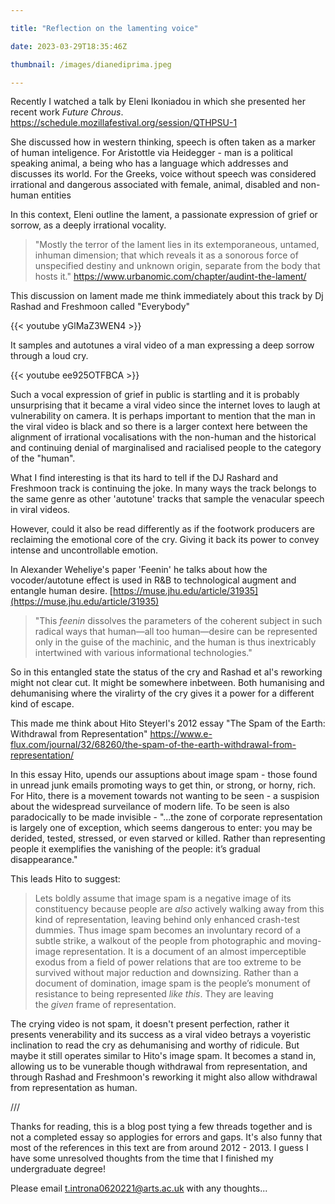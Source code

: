 ```yaml
---

title: "Reflection on the lamenting voice"

date: 2023-03-29T18:35:46Z

thumbnail: /images/dianediprima.jpeg

---
```


Recently I watched a talk by Eleni Ikoniadou in which she presented her recent work *Future Chrous*. https://schedule.mozillafestival.org/session/QTHPSU-1

She discussed how in western thinking, speech is often taken as a marker of human inteligence. For Aristottle via Heidegger - man is a political speaking animal, a being who has a language which addresses and discusses its world. For the Greeks, voice without speech was considered irrational and dangerous associated with female, animal, disabled and non-human entities 

In this context, Eleni outline the lament, a passionate expression of grief or sorrow, as a deeply irrational vocality. 

> "Mostly the terror of the lament lies in its extemporaneous, untamed, inhuman dimension; that which reveals it as a sonorous force of unspecified destiny and unknown origin, separate from the body that hosts it." https://www.urbanomic.com/chapter/audint-the-lament/

This discussion on lament made me think immediately about this track by Dj Rashad and Freshmoon called "Everybody" 

{{< youtube yGlMaZ3WEN4 >}}

It samples and autotunes a viral video of a man expressing a deep sorrow through a loud cry. 

{{< youtube ee925OTFBCA >}}

Such a vocal expression of grief in public is startling and it is probably unsurprising that it became a viral video since the internet loves to laugh at vulnerability on camera. It is perhaps important to mention that the man in the viral video is black and so there is a larger context here between the alignment of irrational vocalisations with the non-human and the historical and continuing denial of marginalised and racialised people to the category of the "human". 

What I find interesting is that its hard to tell if the DJ Rashard and Freshmoon track is continuing the joke. In many ways the track belongs to the same genre as other 'autotune' tracks that sample the venacular speech in viral videos.

However, could it also be read differently as if the footwork producers are reclaiming the emotional core of the cry. Giving it back its power to convey intense and uncontrollable emotion. 

In Alexander Weheliye's paper 'Feenin'  he talks about how the vocoder/autotune effect is used in R&B to technological augment and entangle human desire. [https://muse.jhu.edu/article/31935](https://muse.jhu.edu/article/31935)

> "This _feenin_ dissolves the parameters of the coherent subject in such radical ways that human—all too human—desire can be represented only in the guise of the machinic, and the human is thus inextricably intertwined with various informational technologies." 

So in this entangled state the status of the cry and Rashad et al's reworking might not clear cut. It might be somewhere inbetween. Both humanising and dehumanising where the viralirty of the cry gives it a power for a different kind of escape. 

This made me think about Hito Steyerl's 2012 essay "The Spam of the Earth: Withdrawal from Representation" https://www.e-flux.com/journal/32/68260/the-spam-of-the-earth-withdrawal-from-representation/

In this essay Hito, upends our assuptions about image spam - those found in unread junk emails promoting ways to get thin, or strong, or horny, rich. For Hito, there is a movement towards not wanting to be seen - a suspision about the widespread surveilance of modern life. To be seen is also paradocically to be made invisible - "...the zone of corporate representation is largely one of exception, which seems dangerous to enter: you may be derided, tested, stressed, or even starved or killed. Rather than representing people it exemplifies the vanishing of the people: it’s gradual disappearance."

This leads Hito to suggest:

> Lets boldly assume that image spam is a negative image of its constituency because people are _also_ actively walking away from this kind of representation, leaving behind only enhanced crash-test dummies. Thus image spam becomes an involuntary record of a subtle strike, a walkout of the people from photographic and moving-image representation. It is a document of an almost imperceptible exodus from a field of power relations that are too extreme to be survived without major reduction and downsizing. Rather than a document of domination, image spam is the people’s monument of resistance to being represented _like this_. They are leaving the _given_ frame of representation.

The crying video is not spam, it doesn't present perfection, rather it presents venerability and its success as a viral video betrays a voyeristic inclination to read the cry as dehumanising and worthy of ridicule. But maybe it still operates similar to Hito's image spam. It becomes a stand in, allowing us to be vunerable though withdrawal from representation, and through Rashad and Freshmoon's reworking it might also allow withdrawal from representation as human. 

/// 

Thanks for reading, this is a blog post tying a few threads together and is not a completed essay so applogies for errors and gaps. It's also funny that most of the references in this text are from around 2012 - 2013. I guess I have some unresolved thoughts from the time that I finished my undergraduate degree! 

Please email t.introna0620221@arts.ac.uk with any thoughts... 